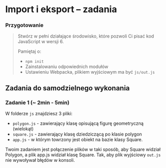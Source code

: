 # Import i eksport &ndash; zadania

### Przygotowanie

> Stwórz w pełni działające środowisko, które pozwoli Ci pisać kod JavaScript w wersji 6.
>
> Pamiętaj o:
> - ```npm init```
> - Zainstalowaniu odpowiednich modułów
> - Ustawieniu Webpacka, plikiem  wyjściowym  ma być `js/out.js`


## Zadania do samodzielnego wykonania

### Zadanie 1 (~ 2min - 5min)

W folderze ```js``` znajdziesz 3 pliki:
* ```polygon.js``` - zawierający klasę opisującą figurę geometryczną (wielokąt)
* ```square.js``` - zawierający klasę dziedziczącą po klasie polygon
* ```app.js``` - w którym towrzony jest obiekt na bazie klasy Square.

Twoim zadaniem jest połączenie plików w taki sposób, aby Square widział Polygon, a plik app.js widział klasę Square.
Tak, aby plik wyjściowy ```out.js``` nie wywoływał błędów w konsoli.

